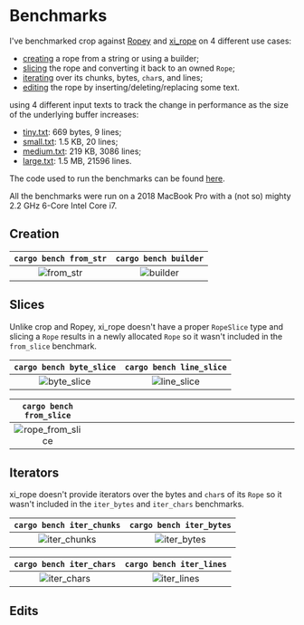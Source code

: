 # Benchmarks

I've benchmarked crop against [Ropey](https://github.com/cessen/ropey) and
[xi_rope](https://github.com/xi-editor/xi-editor/tree/master/rust/rope)
on 4 different use cases:

- [creating](#creation) a rope from a string or using a builder;
- [slicing](#slices) the rope and converting it back to an owned `Rope`;
- [iterating](#iterators) over its chunks, bytes, `char`s, and lines;
- [editing](#edits) the rope by inserting/deleting/replacing some text.

using 4 different input texts to track the change in performance as the size of
the underlying buffer increases:

- [tiny.txt](): 669 bytes, 9 lines;
- [small.txt](): 1.5 KB, 20 lines;
- [medium.txt](): 219 KB, 3086 lines;
- [large.txt](): 1.5 MB, 21596 lines.

The code used to run the benchmarks can be found
[here](https://github.com/noib3/rope_benches).

All the benchmarks were run on a 2018 MacBook Pro with a (not so) mighty 2.2
GHz 6-Core Intel Core i7.

## Creation

| `cargo bench from_str` | `cargo bench builder` |
|          :--:          |         :--:          |
| ![from_str][from_str]  | ![builder][builder]   |

## Slices

Unlike crop and Ropey, xi_rope doesn't have a proper `RopeSlice` type and
slicing a `Rope` results in a newly allocated `Rope` so it wasn't included in
the `from_slice` benchmark.

|  `cargo bench byte_slice`  | `cargo bench line_slice`  |
|            :--:            |            :--:           |
| ![byte_slice][byte_slice]  | ![line_slice][line_slice] |

|       `cargo bench from_slice`      |      |
|                 :--:                | :--: |
| ![rope_from_slice][rope_from_slice] | &emsp;&emsp;&emsp;&emsp;&emsp;&emsp;&emsp;&emsp;&emsp;&emsp;&emsp;&emsp;&emsp;&emsp;&emsp;&emsp;&emsp;&emsp;&emsp;&emsp;&emsp;&emsp;&emsp;&emsp;&emsp;&emsp;&emsp;&emsp;&emsp;&emsp;&nbsp; |

## Iterators

xi_rope doesn't provide iterators over the bytes and `char`s of its `Rope` so
it wasn't included in the `iter_bytes` and `iter_chars` benchmarks.

| `cargo bench iter_chunks`   | `cargo bench iter_bytes`  |
|             :--:            |            :--:           |
| ![iter_chunks][iter_chunks] | ![iter_bytes][iter_bytes] |

| `cargo bench iter_chars`  | `cargo bench iter_lines`  |
|            :--:           |            :--:           |
| ![iter_chars][iter_chars] | ![iter_lines][iter_lines] |


## Edits

[from_str]: https://user-images.githubusercontent.com/59321248/221392148-b93aca81-035e-4d2d-92c0-535e28a5a410.png
[builder]: https://user-images.githubusercontent.com/59321248/221392170-21bea58f-e61e-4361-803f-e9e9565c3fbf.png

[byte_slice]:  https://user-images.githubusercontent.com/59321248/221392230-eba905b9-d617-475b-be41-868e0c26aca6.png
[line_slice]: https://user-images.githubusercontent.com/59321248/221392233-a00f1684-1b20-4f91-a860-a9deca4def84.png
[rope_from_slice]: https://user-images.githubusercontent.com/59321248/221392238-f7a132c9-53e7-4124-9b9f-3f4001a1ecd9.png

[iter_chunks]: https://user-images.githubusercontent.com/59321248/221393378-7a3bd6e8-274a-4fe7-bff7-61095b9dd205.png
[iter_bytes]: https://user-images.githubusercontent.com/59321248/221393386-be9f68e9-b4d7-402c-8483-01ee55129987.png
[iter_chars]: https://user-images.githubusercontent.com/59321248/221393393-d7c83a0c-1426-409f-ad72-8941e5179204.png
[iter_lines]: https://user-images.githubusercontent.com/59321248/221393396-48bab915-1414-43cd-ac50-11e7e07f3390.png
